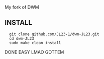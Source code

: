 My fork of DWM
##           INSTALL                                   

      git clone github.com/JL23-1/dwm-JL23.git
      cd dwm-JL23 
      sudo make clean install
 
 DONE EASY LMAO GOTTEM
